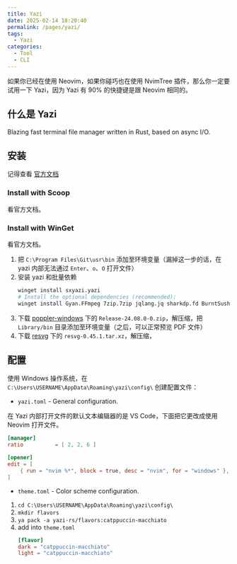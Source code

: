 ```yaml
---
title: Yazi
date: 2025-02-14 18:20:40
permalink: /pages/yazi/
tags:
  - Yazi
categories:
  - Tool
  - CLI
---
```


如果你已经在使用 Neovim，如果你碰巧也在使用 NvimTree 插件，那么你一定要试用一下 Yazi，因为 Yazi 有 90% 的快捷键是跟 Neovim 相同的。

<!-- more -->

## 什么是 Yazi

Blazing fast terminal file manager written in Rust, based on async I/O.

## 安装

记得查看 [官方文档](https://yazi-rs.github.io/docs/installation/)

### Install with Scoop

看官方文档。

### Install with WinGet

看官方文档。

1. 把 `C:\Program Files\Git\usr\bin` 添加至环境变量（漏掉这一步的话，在 yazi 内部无法通过 `Enter`、`o`、`O` 打开文件）
2. 安装 yazi 和批量依赖
   ```sh
   winget install sxyazi.yazi
   # Install the optional dependencies (recommended):
   winget install Gyan.FFmpeg 7zip.7zip jqlang.jq sharkdp.fd BurntSushi.ripgrep.MSVC junegunn.fzf ajeetdsouza.zoxide ImageMagick.ImageMagick
   ```
3. 下载 [poppler-windows](https://github.com/oschwartz10612/poppler-windows/releases/tag/v24.08.0-0) 下的 `Release-24.08.0-0.zip`，解压缩，把 `Library/bin` 目录添加至环境变量（之后，可以正常预览 PDF 文件）
4. 下载 [resvg](https://github.com/linebender/resvg/releases) 下的 `resvg-0.45.1.tar.xz`，解压缩，

## 配置

使用 Windows 操作系统，在 `C:\Users\USERNAME\AppData\Roaming\yazi\config\` 创建配置文件：

- `yazi.toml` - General configuration.

在 Yazi 内部打开文件的默认文本编辑器的是 VS Code，下面把它更改成使用 Neovim 打开文件。

```toml
[manager]
ratio          = [ 2, 2, 6 ]

[opener]
edit = [
    { run = "nvim %*", block = true, desc = "nvim", for = "windows" },
]
```

- `theme.toml` - Color scheme configuration.

1. `cd C:\Users\USERNAME\AppData\Roaming\yazi\config\`
2. `mkdir flavors`
3. `ya pack -a yazi-rs/flavors:catppuccin-macchiato`
4. add into `theme.toml`
   ```toml
   [flavor]
   dark = "catppuccin-macchiato"
   light = "catppuccin-macchiato"
   ```
